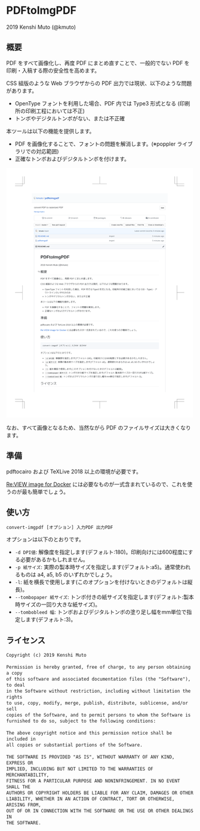 PDFtoImgPDF
===========

2019 Kenshi Muto (@kmuto)

## 概要
PDF をすべて画像化し、再度 PDF にまとめ直すことで、一般的でない PDF を印刷・入稿する際の安全性を高めます。

CSS 組版のような Web ブラウザからの PDF 出力では現状、以下のような問題があります。

- OpenType フォントを利用した場合、PDF 内では Type3 形式となる (印刷所の印刷工程においては不正)
- トンボやデジタルトンボがない、または不正確

本ツールは以下の機能を提供します。

- PDF を画像化することで、フォントの問題を解消します。(※poppler ライブラリでの対応範囲)
- 正確なトンボおよびデジタルトンボを付けます。

![](rasterized.png)

なお、すべて画像となるため、当然ながら PDF のファイルサイズは大きくなります。

## 準備
pdftocairo および TeXLive 2018 以上の環境が必要です。

[Re:VIEW image for Docker](https://hub.docker.com/r/vvakame/review/) には必要なものが一式含まれているので、これを使うのが最も簡単でしょう。

## 使い方
```
convert-imgpdf [オプション] 入力PDF 出力PDF
```

オプションは以下のとおりです。

- `-d DPI値`: 解像度を指定します(デフォルト:180)。印刷向けには600程度にする必要があるかもしれません。
- `-p 紙サイズ`: 実際の製本時サイズを指定します(デフォルト:a5)。通常使われるものは a4, a5, b5 のいずれかでしょう。
- `-l`: 紙を横長で使用します(このオプションを付けないときのデフォルトは縦長)。
- `--tombopaper 紙サイズ`: トンボ付きの紙サイズを指定します(デフォルト:製本時サイズの一回り大きな紙サイズ)。
- `--tombobleed 幅`: トンボおよびデジタルトンボの塗り足し幅をmm単位で指定します(デフォルト:3)。

## ライセンス
```
Copyright (c) 2019 Kenshi Muto

Permission is hereby granted, free of charge, to any person obtaining a copy
of this software and associated documentation files (the "Software"), to deal
in the Software without restriction, including without limitation the rights
to use, copy, modify, merge, publish, distribute, sublicense, and/or sell
copies of the Software, and to permit persons to whom the Software is
furnished to do so, subject to the following conditions:

The above copyright notice and this permission notice shall be included in
all copies or substantial portions of the Software.

THE SOFTWARE IS PROVIDED "AS IS", WITHOUT WARRANTY OF ANY KIND, EXPRESS OR
IMPLIED, INCLUDING BUT NOT LIMITED TO THE WARRANTIES OF MERCHANTABILITY,
FITNESS FOR A PARTICULAR PURPOSE AND NONINFRINGEMENT. IN NO EVENT SHALL THE
AUTHORS OR COPYRIGHT HOLDERS BE LIABLE FOR ANY CLAIM, DAMAGES OR OTHER
LIABILITY, WHETHER IN AN ACTION OF CONTRACT, TORT OR OTHERWISE, ARISING FROM,
OUT OF OR IN CONNECTION WITH THE SOFTWARE OR THE USE OR OTHER DEALINGS IN
THE SOFTWARE.
```
